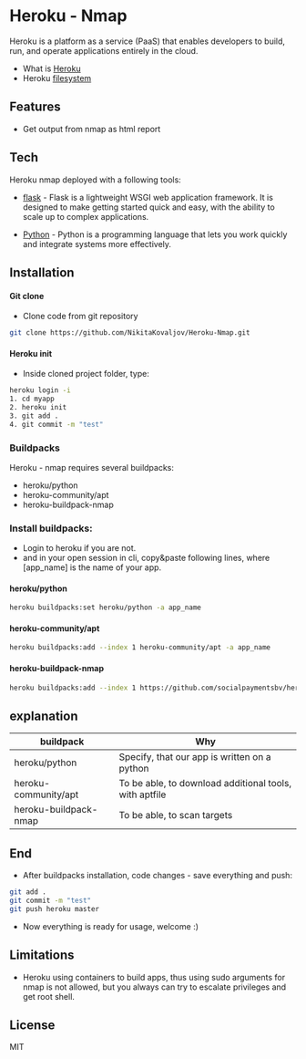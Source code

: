 # Heroku - Nmap

Heroku is a platform as a service (PaaS) that enables developers to build, run, and operate applications entirely in the cloud.

- What is [Heroku]
- Heroku [filesystem]

## Features

- Get output from nmap as html report 

## Tech

Heroku nmap deployed with a following tools:

- [flask] - Flask is a lightweight WSGI web application framework. It is designed to make getting started quick and easy, with the ability to scale up to complex applications.

- [Python] - Python is a programming language that lets you work quickly
and integrate systems more effectively.

## Installation

#### Git clone
 - Clone code from git repository
```bash
git clone https://github.com/NikitaKovaljov/Heroku-Nmap.git
```

#### Heroku init
- Inside cloned project folder, type:

```bash
heroku login -i
1. cd myapp
2. heroku init
3. git add .
4. git commit -m "test"
```
### Buildpacks
Heroku - nmap requires several buildpacks:
- heroku/python
- heroku-community/apt
- heroku-buildpack-nmap

### Install buildpacks:

- Login to heroku if you are not. 
- and in your open session in cli, copy&paste following lines, where [app_name] is the name of your app.

#### heroku/python

```bash
heroku buildpacks:set heroku/python -a app_name
```

#### heroku-community/apt

```bash
heroku buildpacks:add --index 1 heroku-community/apt -a app_name
```

#### heroku-buildpack-nmap

```bash
heroku buildpacks:add --index 1 https://github.com/socialpaymentsbv/heroku-buildpack-nmap.git -a app_name
```

## explanation

| buildpack | Why |
| ------ | ------ |
| heroku/python | Specify, that our app is written on a python |
| heroku-community/apt | To be able, to download additional tools, with aptfile |
| heroku-buildpack-nmap | To be able, to scan targets |

## End

- After buildpacks installation, code changes - save everything and push:

```bash
git add .
git commit -m "test"
git push heroku master
```
- Now everything is ready for usage, welcome :)

## Limitations

- Heroku using containers to build apps, thus using sudo arguments for nmap is not allowed, but you always can try to escalate privileges and get root shell. 

## License
MIT

   [flask]: <https://palletsprojects.com/p/flask/>
   [Python]: <https://www.python.org/>
   [Heroku]: <https://www.heroku.com/what>
   [filesystem]: <https://devcenter.heroku.com/articles/dynos#ephemeral-filesystem>

